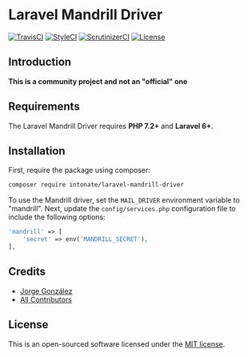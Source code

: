 # Laravel Mandrill Driver

[![TravisCI](https://img.shields.io/travis/intonate/laravel-mandrill-driver/master.svg?style=flat-square)](https://travis-ci.org/intonate/laravel-mandrill-driver)
[![StyleCI](https://github.styleci.io/repos/209204562/shield?branch=master)](https://github.styleci.io/repos/209204562)
[![ScrutinizerCI](https://img.shields.io/scrutinizer/g/intonate/laravel-mandrill-driver.svg?style=flat-square)](https://scrutinizer-ci.com/g/intonate/laravel-mandrill-driver)
[![License](https://img.shields.io/badge/license-MIT-brightgreen.svg?style=flat-square)](https://github.com/intonate/laravel-mandrill-driver/blob/master/LICENSE)

## Introduction

**This is a community project and not an "official" one**

## Requirements
The Laravel Mandrill Driver requires **PHP 7.2+** and **Laravel 6+**.

## Installation

First, require the package using composer:

```sh
composer require intonate/laravel-mandrill-driver
```

To use the Mandrill driver, set the `MAIL_DRIVER` environment variable to "mandrill". Next, update the `config/services.php` configuration file to include the following options:

```php
'mandrill' => [
    'secret' => env('MANDRILL_SECRET'),
],
```

## Credits

- [Jorge González](https://github.com/scrubmx)
- [All Contributors](../../contributors)

## License

This is an open-sourced software licensed under the [MIT license](LICENSE).

